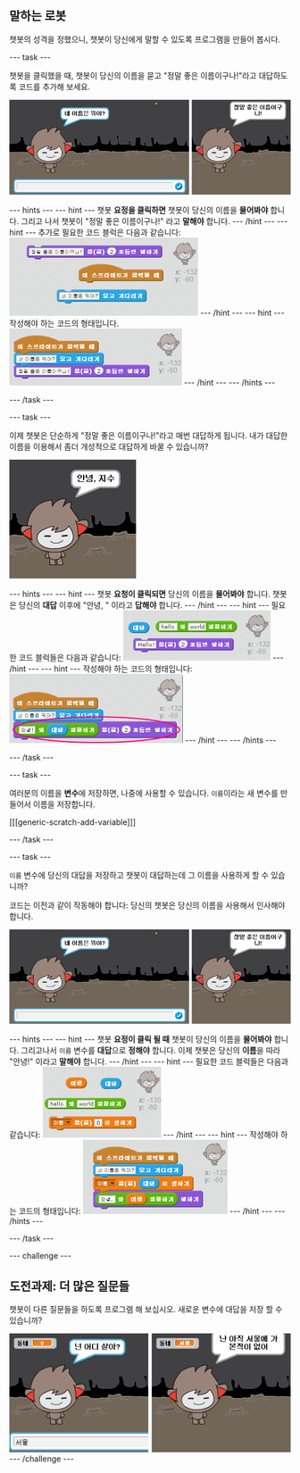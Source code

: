 ## 말하는 로봇

챗봇의 성격을 정했으니, 챗봇이 당신에게 말할 수 있도록 프로그램을 만들어 봅시다.

--- task ---

챗봇을 클릭했을 때, 챗봇이 당신의 이름을 묻고 "정말 좋은 이름이구나!"라고 대답하도록 코드를 추가해 보세요.

![ChatBot 응답 테스트](images/chatbot-ask-test.png)

--- hints --- --- hint --- 챗봇 **요정을 클릭하면** 챗봇이 당신의 이름을 **물어봐야** 합니다. 그리고 나서 챗봇이 "정말 좋은 이름이구나!" 라고 **말해야** 합니다. --- /hint --- --- hint --- 추가로 필요한 코드 블럭은 다음과 같습니다: ![Blocks for a ChatBot reply](images/chatbot-ask-blocks.png) --- /hint --- --- hint --- 작성해야 하는 코드의 형태입니다. ![Code for a ChatBot reply](images/chatbot-ask-code.png) --- /hint --- --- /hints ---

--- /task ---

--- task ---

이제 챗봇은 단순하게 "정말 좋은 이름이구나!"라고 매번 대답하게 됩니다. 내가 대답한 이름을 이용해서 좀더 개성적으로 대답하게 바꿀 수 있습니까?

![개별화된 답변 테스트](images/chatbot-answer-test.png)

--- hints --- --- hint --- 챗봇 **요청이 클릭되면** 당신의 이름을 **물어봐야** 합니다. 챗봇은 당신의 **대답** 이후에 "안녕, " 이라고 **답해야** 합니다. --- /hint --- --- hint --- 필요한 코드 블럭들은 다음과 같습니다: ![Blocks for a personalised reply](images/chatbot-answer-blocks.png) --- /hint --- --- hint --- 작성해야 하는 코드의 형태입니다: ![Code for a personalised reply](images/chatbot-answer-code.png) --- /hint --- --- /hints ---

--- /task ---

--- task ---

여러분의 이름을 **변수**에 저장하면, 나중에 사용할 수 있습니다. `이름`이라는 새 변수를 만들어서 이름을 저장합니다.

[[[generic-scratch-add-variable]]]

--- /task ---

--- task ---

`이름` 변수에 당신의 대답을 저장하고 챗봇이 대답하는데 그 이름을 사용하게 할 수 있습니까?

코드는 이전과 같이 작동해야 합니다: 당신의 챗봇은 당신의 이름을 사용해서 인사해야 합니다.

!['이름'변수 테스트하기](images/chatbot-ask-test.png)

--- hints --- --- hint --- 챗봇 **요정이 클릭 될 때** 챗봇이 당신의 이름을 **물어봐야** 합니다. 그리고나서 `이름` 변수를 **대답**으로 **정해야** 합니다. 이제 챗봇은 당신의 **이름**을 따라 "안녕!" 이라고 **말해야** 합니다. --- /hint --- --- hint --- 필요한 코드 블럭들은 다음과 같습니다: ![Blocks for a 'name' variable](images/chatbot-variable-blocks.png) --- /hint --- --- hint --- 작성해야 하는 코드의 형태입니다: ![Code for a 'name' variable](images/chatbot-variable-code.png) --- /hint --- --- /hints ---

--- /task ---

--- challenge ---

## 도전과제: 더 많은 질문들

챗봇이 다른 질문들을 하도록 프로그램 해 보십시오. 새로운 변수에 대답을 저장 할 수 있습니까?

![궁금한 것이 더 있습니까?](images/chatbot-question.png) --- /challenge ---